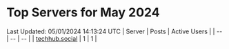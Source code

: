 # Top Servers for May 2024
Last Updated: 05/01/2024 14:13:24 UTC
| Server | Posts | Active Users |
| -- | -- | -- |
| [techhub.social](https://techhub.social/tags/PowerShell) | 1 | 1 |
